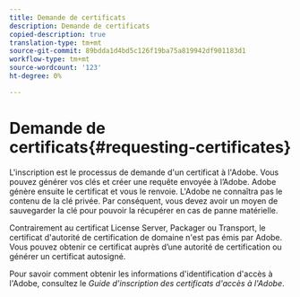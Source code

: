 ```yaml
---
title: Demande de certificats
description: Demande de certificats
copied-description: true
translation-type: tm+mt
source-git-commit: 89bdda1d4bd5c126f19ba75a819942df901183d1
workflow-type: tm+mt
source-wordcount: '123'
ht-degree: 0%

---
```



# Demande de certificats{#requesting-certificates}

L&#39;inscription est le processus de demande d&#39;un certificat à l&#39;Adobe. Vous pouvez générer vos clés et créer une requête envoyée à l’Adobe. Adobe génère ensuite le certificat et vous le renvoie. L&#39;Adobe ne connaîtra pas le contenu de la clé privée. Par conséquent, vous devez avoir un moyen de sauvegarder la clé pour pouvoir la récupérer en cas de panne matérielle.

Contrairement au certificat License Server, Packager ou Transport, le certificat d&#39;autorité de certification de domaine n&#39;est pas émis par Adobe. Vous pouvez obtenir ce certificat auprès d’une autorité de certification ou générer un certificat autosigné.

Pour savoir comment obtenir les informations d&#39;identification d&#39;accès à l&#39;Adobe, consultez le *Guide d&#39;inscription des certificats d&#39;accès à l&#39;Adobe*.
